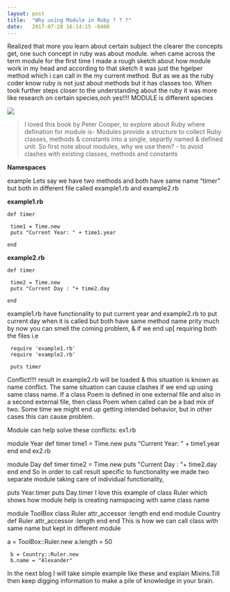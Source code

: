 ```yaml
---
layout: post
title:  "Why using Module in Ruby ? ? ?"
date:   2017-07-28 16:14:15 -0400
---
```




Realized that more you learn about certain subject the clearer the concepts get, one such concept in ruby was about module. when came across the term module for the first time I made a rough sketch about how module work in my head and according to that sketch it was just the hgelper method which i can call in the my current method. But as we as the ruby coder know ruby is not just about methods but it has classes too. When took further steps closer to the understanding about the ruby it was more like research on certain species,ooh yes!!!! MODULE is different species

![](https://media.giphy.com/media/12M5oHBISJLdUA/giphy.gif)



> I loved this book by Peter Cooper, to explore about Ruby where defination for module is- Modules provide a structure to collect Ruby classes, methods & constants into a single, separtly named & defined unit.
> So first note about modules, why we use them? - to avoid clashes with existing classes, methods and constants

**Namespaces**

example Lets say we have two methods and both have same name “timer” but both in different file called example1.rb and example2.rb

**example1.rb**

```
def timer

 time1 = Time.new
 puts "Current Year: " + time1.year

end 
```

**example2.rb**

```
def timer

 time2 = Time.new
 puts "Current Day : "+ time2.day

end 
```
example1.rb have functionality to put current year and example2.rb to put current day when it is called but both have same method name prity much by now you can smell the coming problem, & if we end up[ requiring both the files i.e

```
 require 'example1.rb'
 require 'example2.rb'

 puts timer
```

Conflict!!!! result in example2.rb will be loaded & this situation is known as name conflict. The same situation can cause clashes if we end up using same class name. If a class Poem is defined in one external file and also in a second external file, then class Poem when called can be a bad mix of two. Some time we might end up getting intended behavior, but in other cases this can cause problem.

Module can help solve these conflicts: ex1.rb

module Year
  def timer
	  time1 = Time.new
    puts "Current Year: " + time1.year
	end 
end 
ex2.rb

module Day
 def timer
  time2 = Time.new
  puts "Current Day : "+ time2.day
 end 
end 
So in order to call result specific to functionality we made two separate module taking care of individual functionality,

puts Year.timer
puts Day.timer
I love this example of class Ruler which shows how module help is creating namspacing with same class name

module ToolBox
 class Ruler
  attr_accessor :length
 end
end
module Country 
 def Ruler
  attr_accessor :length
 end 
end 
This is how we can call class with same name but kept in different module

   a = ToolBox::Ruler.new
	 a.length = 50
	 
	 b = Country::Ruler.new
	 b.name = "Alexander"						
							
In the next blog I will take simple example like these and explain Mixins.Till then keep digging information to make a pile of knowledge in your brain.


